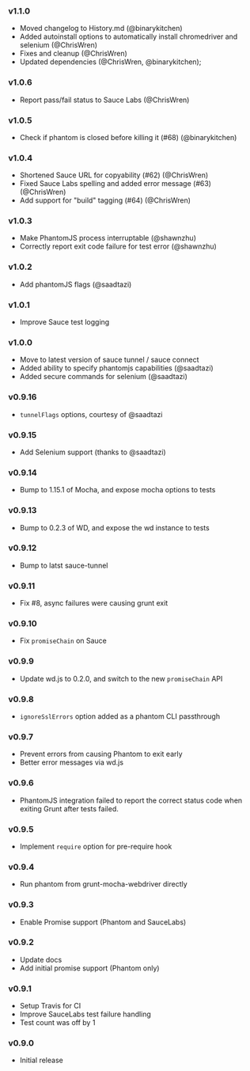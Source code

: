 ### v1.1.0
 - Moved changelog to History.md (@binarykitchen)
 - Added autoinstall options to automatically install chromedriver and selenium (@ChrisWren)
 - Fixes and cleanup (@ChrisWren)
 - Updated dependencies (@ChrisWren, @binarykitchen);

### v1.0.6
 - Report pass/fail status to Sauce Labs (@ChrisWren)

### v1.0.5
 - Check if phantom is closed before killing it (#68) (@binarykitchen)

### v1.0.4
 - Shortened Sauce URL for copyability (#62) (@ChrisWren)
 - Fixed Sauce Labs spelling and added error message (#63) (@ChrisWren)
 - Add support for "build" tagging (#64) (@ChrisWren)

### v1.0.3
 - Make PhantomJS process interruptable (@shawnzhu)
 - Correctly report exit code failure for test error (@shawnzhu)

### v1.0.2
 - Add phantomJS flags (@saadtazi)

### v1.0.1
 - Improve Sauce test logging

### v1.0.0
 - Move to latest version of sauce tunnel / sauce connect
 - Added ability to specify phantomjs capabilities (@saadtazi)
 - Added secure commands for selenium (@saadtazi)

### v0.9.16
 - `tunnelFlags` options, courtesy of @saadtazi

### v0.9.15
 - Add Selenium support (thanks to @saadtazi)

### v0.9.14
 - Bump to 1.15.1 of Mocha, and expose mocha options to tests

### v0.9.13
 - Bump to 0.2.3 of WD, and expose the wd instance to tests

### v0.9.12
 - Bump to latst sauce-tunnel

### v0.9.11
 - Fix #8, async failures were causing grunt exit

### v0.9.10
 - Fix `promiseChain` on Sauce

### v0.9.9
 - Update wd.js to 0.2.0, and switch to the new `promiseChain` API

### v0.9.8
 - `ignoreSslErrors` option added as a phantom CLI passthrough

### v0.9.7
 - Prevent errors from causing Phantom to exit early
 - Better error messages via wd.js

### v0.9.6
 - PhantomJS integration failed to report the correct status code
 when exiting Grunt after tests failed.

### v0.9.5
 - Implement `require` option for pre-require hook

### v0.9.4
 - Run phantom from grunt-mocha-webdriver directly

### v0.9.3
 - Enable Promise support (Phantom and SauceLabs)

### v0.9.2
 - Update docs
 - Add initial promise support (Phantom only)

### v0.9.1
 - Setup Travis for CI
 - Improve SauceLabs test failure handling
 - Test count was off by 1

### v0.9.0
 - Initial release
